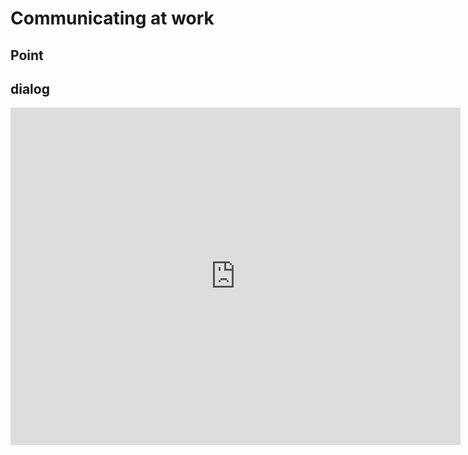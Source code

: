 # Communicating at work 

## Point



## dialog

<iframe name="easyXDM_default5835_provider" id="easyXDM_default5835_provider" src="https://cns.ef-cdn.com/Juno/EvcContent/15/11/6/The_future/index.html?api_v=0.0.13&amp;accessKey=c3533fd7-c5d4-4052-ab8d-af44de98bc8e&amp;attendanceToken=d6b4bfa2-50ac-4ea2-bb55-6e614e0fa079&amp;xdm_e=https%3A%2F%2Fevc.ef.com.cn&amp;xdm_c=default5835&amp;xdm_p=1" frameborder="0" style="box-sizing: border-box; width: 720px; height: 540px;"></iframe>
